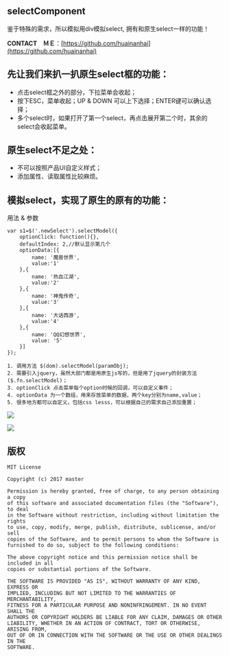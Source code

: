 ## selectComponent ##
鉴于特殊的需求，所以模拟用div模拟select, 拥有和原生select一样的功能！

**CONTACT　ＭＥ**：[https://github.com/huainanhai](https://github.com/huainanhai)

## 先让我们来扒一扒原生select框的功能： ##
- 点击select框之外的部分，下拉菜单会收起；
- 按下ESC，菜单收起；UP & DOWN 可以上下选择；ENTER键可以确认选择；
- 多个select时，如果打开了第一个select，再点击展开第二个时，其余的select会收起菜单。

## 原生select不足之处： ##
- 不可以按照产品UI自定义样式；
- 添加属性、读取属性比较麻烦。

## 模拟select，实现了原生的原有的功能： ##

用法 & 参数

    var s1=$('.newSelect').selectModel({
	    optionClick: function(){},
	    defaultIndex: 2,//默认显示第几个
	    optionData:[{
	        name: '魔兽世界',
	        value:'1'
	    },{
	        name: '热血江湖',
	        value:'2'
	    },{
	        name: '神鬼传奇',
	        value:'3'
	    },{
	        name: '大话西游',
	        value:'4'
	    },{
	        name: 'QQ幻想世界',
	        value: '5'
	    }]
	});

	1. 调用方法 $(dom).selectModel(paramObj);
	2. 需要引入jquery，虽然大部门都是用原生js写的，但是用了jquery的封装方法($.fn.selectModel)；
	3. optionClick 点击菜单每个option时候的回调，可以自定义事件；
	4. optionData 为一个数组，用来存放菜单的数据，两个key分别为name,value；
	5. 很多地方都可以自定义，包括css lesss，可以根据自己的需求自己添加重置；


![](http://i.imgur.com/4bJMsnw.png)

![](http://i.imgur.com/K1tM4xs.png)

## 版权 ##

	MIT License
	
	Copyright (c) 2017 master
	
	Permission is hereby granted, free of charge, to any person obtaining a copy
	of this software and associated documentation files (the "Software"), to deal
	in the Software without restriction, including without limitation the rights
	to use, copy, modify, merge, publish, distribute, sublicense, and/or sell
	copies of the Software, and to permit persons to whom the Software is
	furnished to do so, subject to the following conditions:
	
	The above copyright notice and this permission notice shall be included in all
	copies or substantial portions of the Software.
	
	THE SOFTWARE IS PROVIDED "AS IS", WITHOUT WARRANTY OF ANY KIND, EXPRESS OR
	IMPLIED, INCLUDING BUT NOT LIMITED TO THE WARRANTIES OF MERCHANTABILITY,
	FITNESS FOR A PARTICULAR PURPOSE AND NONINFRINGEMENT. IN NO EVENT SHALL THE
	AUTHORS OR COPYRIGHT HOLDERS BE LIABLE FOR ANY CLAIM, DAMAGES OR OTHER
	LIABILITY, WHETHER IN AN ACTION OF CONTRACT, TORT OR OTHERWISE, ARISING FROM,
	OUT OF OR IN CONNECTION WITH THE SOFTWARE OR THE USE OR OTHER DEALINGS IN THE
	SOFTWARE.
